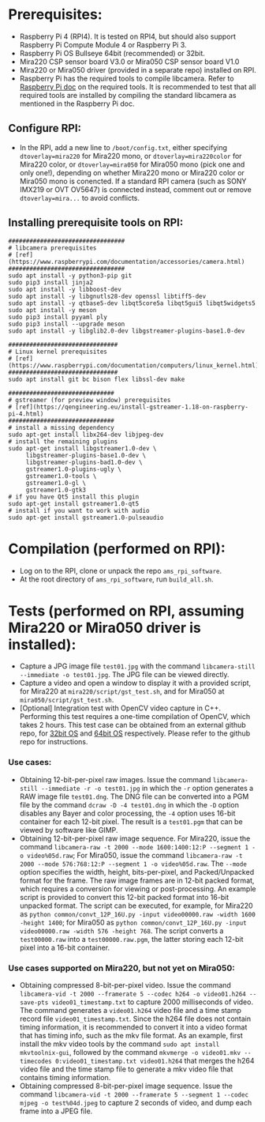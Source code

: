 
# Prerequisites:
- Raspberry Pi 4 (RPI4). It is tested on RPI4, but should also support Raspberry Pi Compute Module 4 or Raspberry Pi 3.
- Raspberry Pi OS Bullseye 64bit (recommended) or 32bit.
- Mira220 CSP sensor board V3.0 or Mira050 CSP sensor board V1.0
- Mira220 or Mira050 driver (provided in a separate repo) installed on RPI.
- Raspberry Pi has the required tools to compile libcamera. Refer to [Raspberry Pi doc](https://www.raspberrypi.com/documentation/accessories/camera.html#building-libcamera-and-libcamera-apps) on the required tools. It is recommended to test that all required tools are installed by compiling the standard libcamera as mentioned in the Raspberry Pi doc.

## Configure RPI:
- In the RPI, add a new line to `/boot/config.txt`, either specifying `dtoverlay=mira220` for Mira220 mono, or `dtoverlay=mira220color` for Mira220 color, or `dtoverlay=mira050` for Mira050 mono (pick one and only one!), depending on whether Mira220 mono or Mira220 color or Mira050 mono is conencted. If a standard RPI camera (such as SONY IMX219 or OVT OV5647) is connected instead, comment out or remove `dtoverlay=mira...` to avoid conflicts.

## Installing prerequisite tools on RPI:
```
#################################
# libcamera prerequisites
# [ref](https://www.raspberrypi.com/documentation/accessories/camera.html)
#################################
sudo apt install -y python3-pip git
sudo pip3 install jinja2
sudo apt install -y libboost-dev
sudo apt install -y libgnutls28-dev openssl libtiff5-dev
sudo apt install -y qtbase5-dev libqt5core5a libqt5gui5 libqt5widgets5
sudo apt install -y meson
sudo pip3 install pyyaml ply
sudo pip3 install --upgrade meson
sudo apt install -y libglib2.0-dev libgstreamer-plugins-base1.0-dev

###############################
# Linux kernel prerequisites
# [ref](https://www.raspberrypi.com/documentation/computers/linux_kernel.html)
###############################
sudo apt install git bc bison flex libssl-dev make

##############################
# gstreamer (for preview window) prerequisites
# [ref](https://qengineering.eu/install-gstreamer-1.18-on-raspberry-pi-4.html)
##############################
# install a missing dependency
sudo apt-get install libx264-dev libjpeg-dev
# install the remaining plugins
sudo apt-get install libgstreamer1.0-dev \
     libgstreamer-plugins-base1.0-dev \
     libgstreamer-plugins-bad1.0-dev \
     gstreamer1.0-plugins-ugly \
     gstreamer1.0-tools \
     gstreamer1.0-gl \
     gstreamer1.0-gtk3
# if you have Qt5 install this plugin
sudo apt-get install gstreamer1.0-qt5
# install if you want to work with audio
sudo apt-get install gstreamer1.0-pulseaudio
```

# Compilation (performed on RPI):
- Log on to the RPI, clone or unpack the repo `ams_rpi_software`.
- At the root directory of `ams_rpi_software`, run `build_all.sh`.

# Tests (performed on RPI, assuming Mira220 or Mira050 driver is installed):
- Capture a JPG image file `test01.jpg` with the command `libcamera-still --immediate -o test01.jpg`. The JPG file can be viewed directly.
- Capture a video and open a window to display it with a provided script, for Mira220 at `mira220/script/gst_test.sh`, and for Mira050 at `mira050/script/gst_test.sh`.
- [Optional] Integration test with OpenCV video capture in C++. Performing this test requires a one-time compilation of OpenCV, which takes 2 hours. This test case can be obtained from an external github repo, for [32bit OS](https://github.com/Qengineering/Libcamera-OpenCV-RPi-Bullseye-32OS) and [64bit OS](https://github.com/Qengineering/Libcamera-OpenCV-RPi-Bullseye-64OS) respectively. Please refer to the github repo for instructions.

### Use cases:
- Obtaining 12-bit-per-pixel raw images. Issue the command `libcamera-still --immediate -r -o test01.jpg` in which the `-r` option generates a RAW image file `test01.dng`. The DNG file can be converted into a PGM file by the command `dcraw -D -4 test01.dng` in which the `-D` option disables any Bayer and color processing, the `-4` option uses 16-bit container for each 12-bit pixel. The result is a `test01.pgm` that can be viewed by software like GIMP.
- Obtaining 12-bit-per-pixel raw image sequence. For Mira220, issue the command `libcamera-raw -t 2000 --mode 1600:1400:12:P --segment 1 -o video%05d.raw`; For Mira050, issue the command `libcamera-raw -t 2000 --mode 576:768:12:P --segment 1 -o video%05d.raw`. The `--mode` option specifies the width, height, bits-per-pixel, and Packed/Unpacked format for the frame. The raw image frames are in 12-bit packed format, which requires a conversion for viewing or post-processing. An example script is provided to convert this 12-bit packed format into 16-bit unpacked format. The script can be executed, for example, for Mira220 as `python common/convt_12P_16U.py -input video00000.raw -width 1600 -height 1400`; for Mira050 as `python common/convt_12P_16U.py -input video00000.raw -width 576 -height 768`. The script converts a `test00000.raw` into a `test00000.raw.pgm`, the latter storing each 12-bit pixel into a 16-bit container.

### Use cases supported on Mira220, but not yet on Mira050:
- Obtaining compressed 8-bit-per-pixel video. Issue the command `libcamera-vid -t 2000 --framerate 5 --codec h264 -o video01.h264 --save-pts video01_timestamp.txt` to capture 2000 milliseconds of video. The command generates a `video01.h264` video file and a time stamp record file `video01_timestamp.txt`. Since the h264 file does not contain timing information, it is recommended to convert it into a video format that has timing info, such as the mkv file format. As an example, first install the mkv video tools by the command `sudo apt install mkvtoolnix-gui`, followed by the command `mkvmerge -o video01.mkv --timecodes 0:video01_timestamp.txt video01.h264` that merges the h264 video file and the time stamp file to generate a mkv video file that contains timing information.
- Obtaining compressed 8-bit-per-pixel image sequence. Issue the command `libcamera-vid -t 2000 --framerate 5 --segment 1 --codec mjpeg -o test%04d.jpeg` to capture 2 seconds of video, and dump each frame into a JPEG file.

